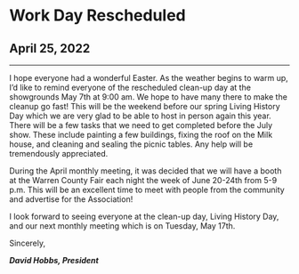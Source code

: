 # Work Day Rescheduled

## April 25, 2022

---

I hope everyone had a wonderful Easter. As the weather begins to warm up, I’d like to remind everyone of the rescheduled clean-up day at the showgrounds May 7th at 9:00 am. We hope to have many there to make the cleanup go fast! This will be the weekend before our spring Living History Day which we are very glad to be able to host in person again this year. There will be a few tasks that we need to get completed before the July show. These include painting a few buildings, fixing the roof on the Milk house, and cleaning and sealing the picnic tables. Any help will be tremendously appreciated.

During the April monthly meeting, it was decided that we will have a booth at the Warren County Fair each night the week of June 20-24th from 5-9 p.m. This will be an excellent time to meet with people from the community and advertise for the Association!

I look forward to seeing everyone at the clean-up day, Living History Day, and our next monthly meeting which is on Tuesday, May 17th.

Sincerely,

***David Hobbs, President***
